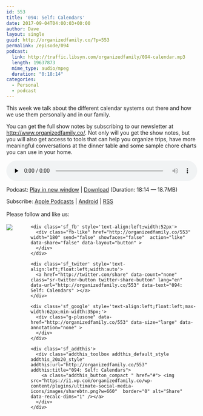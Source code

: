 ```yaml
---
id: 553
title: '094: Self: Calendars'
date: 2017-09-04T04:00:03+00:00
author: Dave
layout: single
guid: http://organizedfamily.co/?p=553
permalink: /episode/094
podcast:
  link: http://traffic.libsyn.com/organizedfamily/094-calendar.mp3
  length: 19637873
  mime_type: audio/mpeg
  duration: "0:18:14"
categories:
  - Personal
  - podcast
---
```

This week we talk about the different calendar systems out there and how we use them personally and in our family.

You can get the full show notes by subscribing to our newsletter at <http://www.organizedfamily.co/>. Not only will you get the show notes, but you will also get access to tools that can help you organize trips, have more meaningful conversations at the dinner table and some sample chore charts you can use in your home.

<div class="powerpress_player" id="powerpress_player_5415">
  <audio class="wp-audio-shortcode" id="audio-553-95" preload="none" style="width: 100%;" controls="controls"><source type="audio/mpeg" src="http://traffic.libsyn.com/organizedfamily/094-calendar.mp3?_=95" /><a href="http://traffic.libsyn.com/organizedfamily/094-calendar.mp3">http://traffic.libsyn.com/organizedfamily/094-calendar.mp3</a></audio>
</div>

<p class="powerpress_links powerpress_links_mp3">
  Podcast: <a href="http://traffic.libsyn.com/organizedfamily/094-calendar.mp3" class="powerpress_link_pinw" target="_blank" title="Play in new window" onclick="return powerpress_pinw('http://organizedfamily.co/?powerpress_pinw=553-podcast');" rel="nofollow">Play in new window</a> | <a href="http://traffic.libsyn.com/organizedfamily/094-calendar.mp3" class="powerpress_link_d" title="Download" rel="nofollow" download="094-calendar.mp3">Download</a> (Duration: 18:14 &#8212; 18.7MB)
</p>

<p class="powerpress_links powerpress_subscribe_links">
  Subscribe: <a href="https://itunes.apple.com/us/podcast/organized-family/id1047979605?mt=2&ls=1#episodeGuid=http%3A%2F%2Forganizedfamily.co%2F%3Fp%3D553" class="powerpress_link_subscribe powerpress_link_subscribe_itunes" title="Subscribe on Apple Podcasts" rel="nofollow">Apple Podcasts</a> | <a href="http://subscribeonandroid.com/organizedfamily.co/feed/podcast" class="powerpress_link_subscribe powerpress_link_subscribe_android" title="Subscribe on Android" rel="nofollow">Android</a> | <a href="http://organizedfamily.co/feed/podcast" class="powerpress_link_subscribe powerpress_link_subscribe_rss" title="Subscribe via RSS" rel="nofollow">RSS</a>
</p>

<div class='sfsi_Sicons' style='width: 100%; display: inline-block; vertical-align: middle; text-align:left'>
  <div style='margin:0px 8px 0px 0px; line-height: 24px'>
    <span>Please follow and like us:</span>
  </div>
  
  <div class='sfsi_socialwpr'>
    <div class='sf_subscrbe' style='text-align:left;float:left;width:64px'>
      <a href="http://www.specificfeeds.com/widget/emailsubscribe/MTc5ODgx/OA==/" target="_blank"><img src="https://i2.wp.com/organizedfamily.co/wp-content/plugins/ultimate-social-media-icons/images/follow_subscribe.png?w=660" data-recalc-dims="1" /></a>
    </div>
    
    <div class='sf_fb' style='text-align:left;width:52px'>
      <div class="fb-like" href="http://organizedfamily.co/553" width="180" send="false" showfaces="false"  action="like" data-share="false" data-layout="button" >
      </div>
    </div>
    
    <div class='sf_twiter' style='text-align:left;float:left;width:auto'>
      <a href="http://twitter.com/share" data-count="none" class="sr-twitter-button twitter-share-button" lang="en" data-url="http://organizedfamily.co/553" data-text="094: Self: Calendars" ></a>
    </div>
    
    <div class='sf_google' style='text-align:left;float:left;max-width:62px;min-width:35px;'>
      <div class="g-plusone" data-href="http://organizedfamily.co/553" data-size="large" data-annotation="none" >
      </div>
    </div>
    
    <div class='sf_addthis'>
      <div class="addthis_toolbox addthis_default_style addthis_20x20_style" addthis:url="http://organizedfamily.co/553" addthis:title="094: Self: Calendars">
        <a class="addthis_button_compact " href="#"> <img src="https://i1.wp.com/organizedfamily.co/wp-content/plugins/ultimate-social-media-icons/images/sharebtn.png?w=660"  border="0" alt="Share" data-recalc-dims="1" /></a>
      </div>
    </div>
  </div>
</div>